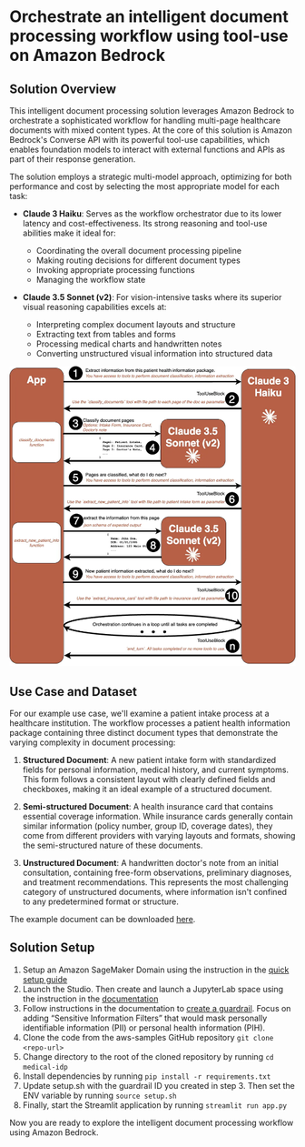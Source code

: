 # Orchestrate an intelligent document processing workflow using tool-use on Amazon Bedrock 

## Solution Overview

This intelligent document processing solution leverages Amazon Bedrock to orchestrate a sophisticated workflow for handling multi-page healthcare documents with mixed content types. At the core of this solution is Amazon Bedrock's Converse API with its powerful tool-use capabilities, which enables foundation models to interact with external functions and APIs as part of their response generation.

The solution employs a strategic multi-model approach, optimizing for both performance and cost by selecting the most appropriate model for each task:

* **Claude 3 Haiku**: Serves as the workflow orchestrator due to its lower latency and cost-effectiveness. Its strong reasoning and tool-use abilities make it ideal for:
    - Coordinating the overall document processing pipeline
    - Making routing decisions for different document types
    - Invoking appropriate processing functions
    - Managing the workflow state

* **Claude 3.5 Sonnet (v2)**: For vision-intensive tasks where its superior visual reasoning capabilities excels at:
    - Interpreting complex document layouts and structure
    - Extracting text from tables and forms 
    - Processing medical charts and handwritten notes
    - Converting unstructured visual information into structured data

![Orchestration Flow](static/flow_diagram.webp)

## Use Case and Dataset

For our example use case, we'll examine a patient intake process at a healthcare institution. The workflow processes a patient health information package containing three distinct document types that demonstrate the varying complexity in document processing:

1. **Structured Document**: A new patient intake form with standardized fields for personal information, medical history, and current symptoms. This form follows a consistent layout with clearly defined fields and checkboxes, making it an ideal example of a structured document.

2. **Semi-structured Document**: A health insurance card that contains essential coverage information. While insurance cards generally contain similar information (policy number, group ID, coverage dates), they come from different providers with varying layouts and formats, showing the semi-structured nature of these documents.

3. **Unstructured Document**: A handwritten doctor's note from an initial consultation, containing free-form observations, preliminary diagnoses, and treatment recommendations. This represents the most challenging category of unstructured documents, where information isn't confined to any predetermined format or structure.

The example document can be downloaded [here](docs/new-patient-registration.pdf).

## Solution Setup
1.	Setup an Amazon SageMaker Domain using the instruction in the [quick setup guide](https://docs.aws.amazon.com/sagemaker/latest/dg/onboard-quick-start.html)
2.	Launch the Studio. Then create and launch a JupyterLab space using the instruction in the [documentation](https://docs.aws.amazon.com/sagemaker/latest/dg/studio-updated-jl-user-guide-create-space.html)
3.	Follow instructions in the documentation to [create a guardrail](https://docs.aws.amazon.com/bedrock/latest/userguide/guardrails-create.html). Focus on adding “Sensitive Information Filters” that would mask personally identifiable information (PII) or personal health information (PIH).
4.	Clone the code from the aws-samples GitHub repository
`git clone <repo-url>`
5.	Change directory to the root of the cloned repository by running
`cd medical-idp`
6.	Install dependencies by running
`pip install -r requirements.txt`
7.	Update setup.sh with the guardrail ID you created in step 3. Then set the ENV variable by running
`source setup.sh`
8.	Finally, start the Streamlit application by running
`streamlit run app.py`

Now you are ready to explore the intelligent document processing workflow using Amazon Bedrock.

